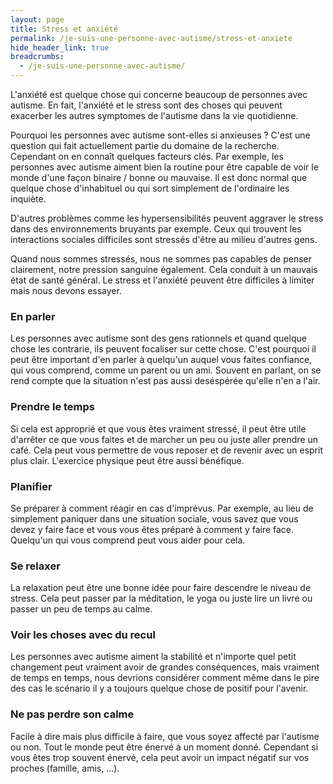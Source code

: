```yaml
---
layout: page
title: Stress et anxiété
permalink: /je-suis-une-personne-avec-autisme/stress-et-anxiete
hide_header_link: true
breadcrumbs:
  - /je-suis-une-personne-avec-autisme/
---
```


L'anxiété est quelque chose qui concerne beaucoup de personnes avec autisme.
En fait, l'anxiété et le stress sont des choses qui peuvent exacerber les autres symptomes de l'autisme dans la vie quotidienne.

Pourquoi les personnes avec autisme sont-elles si anxieuses&nbsp;?
C'est une question qui fait actuellement partie du domaine de la recherche. Cependant on en connaît  quelques facteurs clés.
Par exemple, les personnes avec autisme aiment bien la routine pour être capable de voir le monde d'une façon binaire / bonne ou mauvaise.
Il est donc normal que quelque chose d'inhabituel ou qui sort simplement de l'ordinaire les inquiète.

D'autres problèmes comme les hypersensibilités peuvent aggraver le stress dans des environnements bruyants par exemple.
Ceux qui trouvent les interactions sociales difficiles sont stressés d'être au milieu d'autres gens.

Quand nous sommes stressés, nous ne sommes pas capables de penser clairement, notre pression sanguine également. Cela conduit à un mauvais état de santé général.
Le stress et l'anxiété peuvent être difficiles à limiter mais nous devons essayer.

### En parler
Les personnes avec autisme sont des gens rationnels et quand quelque chose les contrarie, ils peuvent focaliser sur cette chose.
C'est pourquoi il peut être important d'en parler à quelqu'un auquel vous faites confiance, qui vous comprend, comme un parent ou un ami.
Souvent en parlant, on se rend compte que la situation n'est pas aussi deséspérée qu'elle n'en a l'air.

### Prendre le temps
Si cela est approprié et que vous êtes vraiment stressé, il peut être utile d'arrêter ce que vous faites et de marcher un peu ou juste aller prendre un café. Cela peut vous permettre de vous reposer et de revenir avec un esprit plus clair.
L'exercice physique peut être aussi bénéfique.

### Planifier
Se préparer à comment réagir en cas d'imprévus.
Par exemple, au lieu de simplement paniquer dans une situation sociale, vous savez que vous devez y faire face et vous vous êtes préparé à comment y faire face.
Quelqu'un qui vous comprend peut vous aider pour cela.

### Se relaxer
La relaxation peut être une bonne idée pour faire descendre le niveau de stress.
Cela peut passer par la méditation, le yoga ou juste lire un livre ou passer un peu de temps au calme.

### Voir les choses avec du recul
Les personnes avec autisme aiment la stabilité et n'importe quel petit changement peut
vraiment avoir de grandes conséquences, mais vraiment de temps en temps, 
nous devrions considérer comment même dans le pire des cas le scénario
il y a toujours quelque chose de positif pour l'avenir.

### Ne pas perdre son calme
Facile à dire mais plus difficile à faire, que vous soyez affecté par l'autisme ou non.
Tout le monde peut être énervé à un moment donné.
Cependant si vous êtes trop souvent énervé, cela peut avoir un impact négatif sur vos proches (famille, amis, …).

